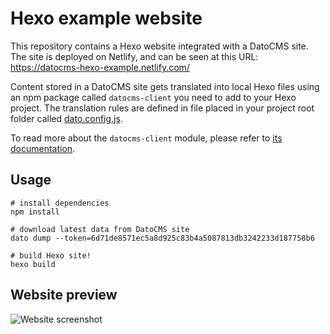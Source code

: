 # Hexo example website

This repository contains a Hexo website integrated with a DatoCMS site. The site is deployed on Netlify, and can be seen at this URL: https://datocms-hexo-example.netlify.com/

Content stored in a DatoCMS site gets translated into local Hexo files using an npm package called `datocms-client` you need to add to your Hexo project. The translation rules are defined in file placed in your project root folder called [dato.config.js](https://github.com/datocms/hexo-example/blob/master/dato.config.js).

To read more about the `datocms-client` module, please refer to [its documentation](https://github.com/datocms/js-datocms-client/blob/master/docs/dato-cli.md).

## Usage

```
# install dependencies
npm install

# download latest data from DatoCMS site
dato dump --token=6d71de8571ec5a8d925c83b4a5087813db3242233d187758b6

# build Hexo site!
hexo build
```

## Website preview

![Website screenshot](https://raw.githubusercontent.com/datocms/jekyll-example/master/screenshot.png)
